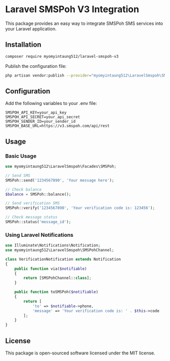 # Laravel SMSPoh V3 Integration

This package provides an easy way to integrate SMSPoh SMS services into your Laravel application.

## Installation

```bash
composer require myomyintaung512/laravel-smspoh-v3
```

Publish the configuration file:

```bash
php artisan vendor:publish --provider="myomyintaung512\LaravelSmspoh\SMSPohServiceProvider"
```

## Configuration

Add the following variables to your .env file:

```env
SMSPOH_API_KEY=your_api_key
SMSPOH_API_SECRET=your_api_secret
SMSPOH_SENDER_ID=your_sender_id
SMSPOH_BASE_URL=https://v3.smspoh.com/api/rest
```

## Usage

### Basic Usage

```php
use myomyintaung512\LaravelSmspoh\Facades\SMSPoh;

// Send SMS
SMSPoh::send('1234567890', 'Your message here');

// Check balance
$balance = SMSPoh::balance();

// Send verification SMS
SMSPoh::verify('1234567890', 'Your verification code is: 123456');

// Check message status
SMSPoh::status('message_id');
```

### Using Laravel Notifications

```php
use Illuminate\Notifications\Notification;
use myomyintaung512\LaravelSmspoh\SMSPohChannel;

class VerificationNotification extends Notification
{
    public function via($notifiable)
    {
        return [SMSPohChannel::class];
    }

    public function toSMSPoh($notifiable)
    {
        return [
            'to' => $notifiable->phone,
            'message' => 'Your verification code is: ' . $this->code
        ];
    }
}
```

## License

This package is open-sourced software licensed under the MIT license.
